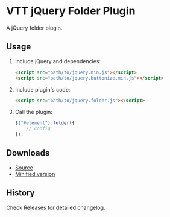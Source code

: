 # VTT jQuery Folder Plugin
A jQuery folder plugin.

## Usage

1. Include jQuery and dependencies:

	```html
	<script src="path/to/jquery.min.js"></script>
	<script src="path/to/jquery.buttonize.min.js"></script>
	```

2. Include plugin's code:

	```html
	<script src="path/to/jquery.folder.js"></script>
	```

3. Call the plugin:

	```javascript
	$("#element").folder({
		// config
	});
	```

## Downloads

* [Source](https://raw.githubusercontent.com/libeo-vtt/jquery-folder/master/dist/jquery.folder.js)
* [Minified version](https://raw.githubusercontent.com/libeo-vtt/jquery-folder/master/dist/jquery.folder.min.js)

## History

Check [Releases](../../releases) for detailed changelog.

